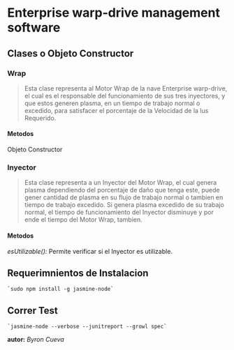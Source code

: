 # Enterprise warp-drive management software
## Clases o Objeto Constructor
### Wrap
> Esta clase representa al Motor Wrap de la nave Enterprise warp-drive, el cual es el responsable del funcionamiento de sus tres inyectores, y que estos generen plasma, en un tiempo de trabajo normal o excedido, para satisfacer el porcentaje de la Velocidad de la lus Requerido.

#### Metodos

Objeto Constructor

### Inyector
> Esta clase representa a un Inyector del Motor Wrap, el cual genera plasma dependiendo del porcentaje de daño que tenga este, puede gener cantidad de plasma en su flujo de trabajo normal o tambien en tiempo de trabajo excedido. Si genera plasma excedido de su trabajo normal, el tiempo de funcionamiento del Inyector disminuye y por ende el tiempo del Motor Wrap, tambien.

#### Metodos

*esUtilizable():* Permite verificar si el Inyector es utilizable.


## Requerimnientos de Instalacion
	`sudo npm install -g jasmine-node`
## Correr Test
	`jasmine-node --verbose --junitreport --growl spec`

**autor:** *Byron Cueva*

